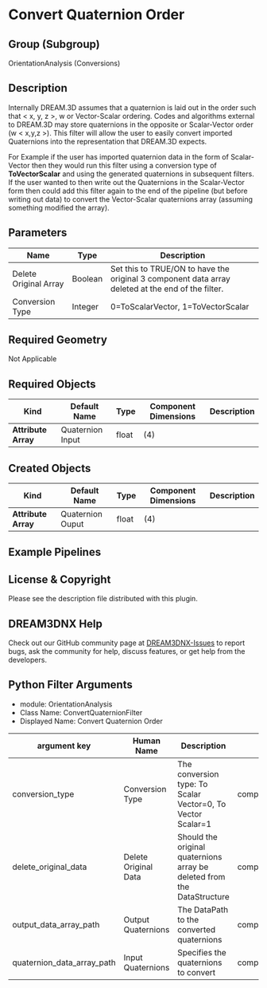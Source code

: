 # Convert Quaternion Order

## Group (Subgroup) ##

OrientationAnalysis (Conversions)

## Description ##

Internally DREAM.3D assumes that a quaternion is laid out in the order such that < x, y, z >, w or Vector-Scalar ordering. Codes and algorithms external to DREAM.3D may store quaternions in the opposite or Scalar-Vector order (w < x,y,z >). This filter will allow the user to easily convert imported Quaternions into the representation that DREAM.3D expects.

For Example if the user has imported quaternion data in the form of Scalar-Vector then they would run this filter using a conversion type of **ToVectorScalar** and using the generated quaternions in subsequent filters. If the user wanted to then write out the Quaternions in the Scalar-Vector form then could add this filter again to the end of the pipeline (but before writing out data) to convert the Vector-Scalar quaternions array (assuming something modified the array).

## Parameters ##

| Name | Type | Description |
|------|------|------|
| Delete Original Array | Boolean | Set this to TRUE/ON to have the original 3 component data array deleted at the end of the filter. |
| Conversion Type | Integer | 0=ToScalarVector, 1=ToVectorScalar |

## Required Geometry ##

Not Applicable

## Required Objects ##

| Kind | Default Name | Type | Component Dimensions | Description |
|------|--------------|-------------|---------|-----|
| **Attribute Array** | Quaternion Input | float | (4) |  |

## Created Objects ##

| Kind | Default Name | Type | Component Dimensions | Description |
|------|--------------|-------------|---------|-----|
| **Attribute Array** | Quaternion Ouput | float | (4) |  |


## Example Pipelines ##


## License & Copyright ##

Please see the description file distributed with this plugin.

## DREAM3DNX Help

Check out our GitHub community page at [DREAM3DNX-Issues](https://github.com/BlueQuartzSoftware/DREAM3DNX-Issues) to report bugs, ask the community for help, discuss features, or get help from the developers.

## Python Filter Arguments

+ module: OrientationAnalysis
+ Class Name: ConvertQuaternionFilter
+ Displayed Name: Convert Quaternion Order

| argument key | Human Name | Description | Parameter Type |
|--------------|------------|-------------|----------------|
| conversion_type | Conversion Type | The conversion type: To Scalar Vector=0, To Vector Scalar=1 | complex.ChoicesParameter |
| delete_original_data | Delete Original Data | Should the original quaternions array be deleted from the DataStructure | complex.BoolParameter |
| output_data_array_path | Output Quaternions | The DataPath to the converted quaternions | complex.DataObjectNameParameter |
| quaternion_data_array_path | Input Quaternions | Specifies the quaternions to convert | complex.ArraySelectionParameter |

